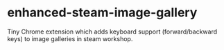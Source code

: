 # enhanced-steam-image-gallery
Tiny Chrome extension which adds keyboard support (forward/backward keys) to image galleries in steam workshop.
